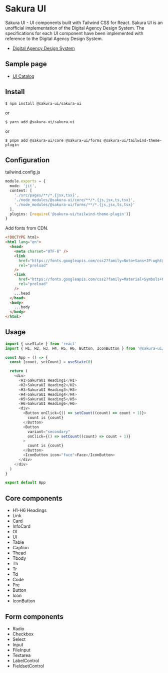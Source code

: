 # Sakura UI
Sakura UI - UI components built with Tailwind CSS for React. Sakura UI is an unofficial implementation of the Digital Agency Design System. The specifications for each UI component have been implemented with reference to the Digital Agency Design System.

- [Digital Agency Design System](https://www.digital.go.jp/policies/servicedesign/designsystem)

## Sample page

- [UI Catalog](https://glassonion1.github.io/sakura-ui/)

## Install
```
$ npm install @sakura-ui/sakura-ui
```
or
```
$ yarn add @sakura-ui/sakura-ui
```
or
```
$ pnpm add @sakura-ui/core @sakura-ui/forms @sakura-ui/tailwind-theme-plugin
```

## Configuration
tailwind.config.js
```ts
module.exports = {
  mode: 'jit',
  content: [
    './src/pages/**/*.{jsx,tsx}',
    './node_modules/@sakura-ui/core/**/*.{js,jsx,ts,tsx}',
    './node_modules/@sakura-ui/forms/**/*.{js,jsx,ts,tsx}'
  ],
  plugins: [require('@sakura-ui/tailwind-theme-plugin')]
}
```

Add fonts from CDN.
```html
<!DOCTYPE html>
<html lang="en">
  <head>
    <meta charset="UTF-8" />
    <link
      href="https://fonts.googleapis.com/css2?family=Noto+Sans+JP:wght@100;200;300;400;500;600;700&display=swap"
      rel="preload"
    />
    <link
      href="https://fonts.googleapis.com/css2?family=Material+Symbols+Outlined:wght@100;200;300;400;500;600;700&display=swap"
      rel="preload"
    />
    ...head
  </head>
  <body>
    ...body
  </body>
</html>
```


## Usage
```ts
import { useState } from 'react'
import { H1, H2, H3, H4, H5, H6, Button, IconButton } from '@sakura-ui/core'

const App = () => {
  const [count, setCount] = useState(0)

  return (
    <div>
      <H1>SakuraUI Heading1</H1>
      <H2>SakuraUI Heading2</H2>
      <H3>SakuraUI Heading3</H3>
      <H4>SakuraUI Heading4</H4>
      <H5>SakuraUI Heading5</H5>
      <H6>SakuraUI Heading6</H6>
      <div>
        <Button onClick={() => setCount((count) => count + 1)}>
          count is {count}
        </Button>
        <Button
          variant="secondary"
          onClick={() => setCount((count) => count + 1)}
        >
          count is {count}
        </Button>
        <IconButton icon="face">Face</IconButton>
      </div>
    </div>
  )
}

export default App
```

## Core components
- H1-H6 Headings
- Link
- Card
- InfoCard
- Ol
- Ul
- Table
- Caption
- Thead
- Tbody
- Th
- Tr
- Td
- Code
- Pre
- Button
- Icon
- IconButton

## Form components
- Radio
- Checkbox
- Select
- Input
- FileInput
- Textarea
- LabelControl
- FieldsetControl

